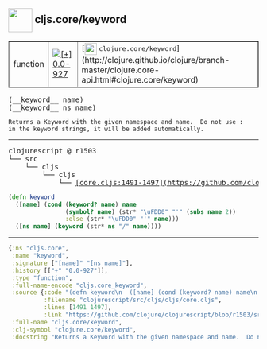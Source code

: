## <img width="48px" valign="middle" src="http://i.imgur.com/Hi20huC.png"> cljs.core/keyword

 <table border="1">
<tr>
<td>function</td>
<td><a href="https://github.com/cljsinfo/api-refs/tree/0.0-927"><img valign="middle" alt="[+] 0.0-927" src="https://img.shields.io/badge/+-0.0--927-lightgrey.svg"></a> </td>
<td>
[<img height="24px" valign="middle" src="http://i.imgur.com/1GjPKvB.png"> <samp>clojure.core/keyword</samp>](http://clojure.github.io/clojure/branch-master/clojure.core-api.html#clojure.core/keyword)
</td>
</tr>
</table>

 <samp>
(__keyword__ name)<br>
(__keyword__ ns name)<br>
</samp>

```
Returns a Keyword with the given namespace and name.  Do not use :
in the keyword strings, it will be added automatically.
```

---

 <pre>
clojurescript @ r1503
└── src
    └── cljs
        └── cljs
            └── <ins>[core.cljs:1491-1497](https://github.com/clojure/clojurescript/blob/r1503/src/cljs/cljs/core.cljs#L1491-L1497)</ins>
</pre>

```clj
(defn keyword
  ([name] (cond (keyword? name) name
                (symbol? name) (str* "\uFDD0" "'" (subs name 2))
                :else (str* "\uFDD0" "'" name)))
  ([ns name] (keyword (str* ns "/" name))))
```


---

```clj
{:ns "cljs.core",
 :name "keyword",
 :signature ["[name]" "[ns name]"],
 :history [["+" "0.0-927"]],
 :type "function",
 :full-name-encode "cljs.core_keyword",
 :source {:code "(defn keyword\n  ([name] (cond (keyword? name) name\n                (symbol? name) (str* \"\\uFDD0\" \"'\" (subs name 2))\n                :else (str* \"\\uFDD0\" \"'\" name)))\n  ([ns name] (keyword (str* ns \"/\" name))))",
          :filename "clojurescript/src/cljs/cljs/core.cljs",
          :lines [1491 1497],
          :link "https://github.com/clojure/clojurescript/blob/r1503/src/cljs/cljs/core.cljs#L1491-L1497"},
 :full-name "cljs.core/keyword",
 :clj-symbol "clojure.core/keyword",
 :docstring "Returns a Keyword with the given namespace and name.  Do not use :\nin the keyword strings, it will be added automatically."}

```
